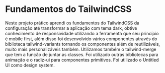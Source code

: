 # Fundamentos do TailwindCSS

Neste projeto prático aprendi os fundamentos do TailwindCSS da configuração até transformar a aplicação com tema dark, obtive conhecimento de responsividade utilizando a ferramenta que seu princípio é mobile first, além disso foi desenvolvido vários componentes através do biblioteca tailwind-variants tornando os componentes além de reutilizáveis, muito mais personalizáveis também. Utilizamos também o tailwind-merge que tem a função de juntar as classes. Foi utilizado outras bibliotecas para animação e o radiz-ui para componentes primitivos. Foi utilizado o Untitled UI como design system.
